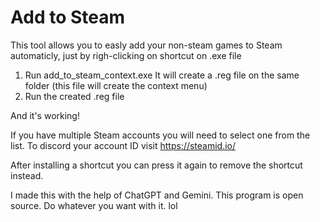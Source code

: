 # Add to Steam
This tool allows you to easly add your non-steam games to Steam automaticly, just by righ-clicking on shortcut on .exe file


1) Run add_to_steam_context.exe
It will create a .reg file on the same folder (this file will create the context menu)
2) Run the created .reg file

And it's working!

If you have multiple Steam accounts you will need to select one from the list.
To discord your account ID visit https://steamid.io/

After installing a shortcut you can press it again to remove the shortcut instead.

I made this with the help of ChatGPT and Gemini.
This program is open source.
Do whatever you want with it. lol
